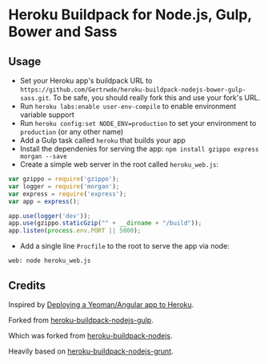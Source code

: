 Heroku Buildpack for Node.js, Gulp, Bower and Sass
========================================

Usage
-----

- Set your Heroku app's buildpack URL to `https://github.com/Gertrwde/heroku-buildpack-nodejs-bower-gulp-sass.git`. To be safe, you should really fork this and use your fork's URL.
- Run `heroku labs:enable user-env-compile` to enable environment variable support
- Run `heroku config:set NODE_ENV=production` to set your environment to `production` (or any other name)
- Add a Gulp task called `heroku` that builds your app
- Install the dependenies for serving the app: `npm install gzippo express morgan --save`
- Create a simple web server in the root called `heroku_web.js`:

```javascript
var gzippo = require('gzippo');
var logger = require('morgan');
var express = require('express');
var app = express();

app.use(logger('dev'));
app.use(gzippo.staticGzip("" + __dirname + "/build"));
app.listen(process.env.PORT || 5000);
```

- Add a single line `Procfile` to the root to serve the app via node:

```
web: node heroku_web.js
```

Credits
-------

Inspired by [Deploying a Yeoman/Angular app to Heroku](http://www.sitepoint.com/deploying-yeomanangular-app-heroku/).

Forked from [heroku-buildpack-nodejs-gulp](https://github.com/timdp/heroku-buildpack-nodejs-gulp).

Which was forked from [heroku-buildpack-nodejs](https://github.com/heroku/heroku-buildpack-nodejs).

Heavily based on [heroku-buildpack-nodejs-grunt](https://github.com/mbuchetics/heroku-buildpack-nodejs-grunt).
